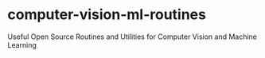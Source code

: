 # computer-vision-ml-routines
Useful Open Source Routines and Utilities for Computer Vision and Machine Learning
